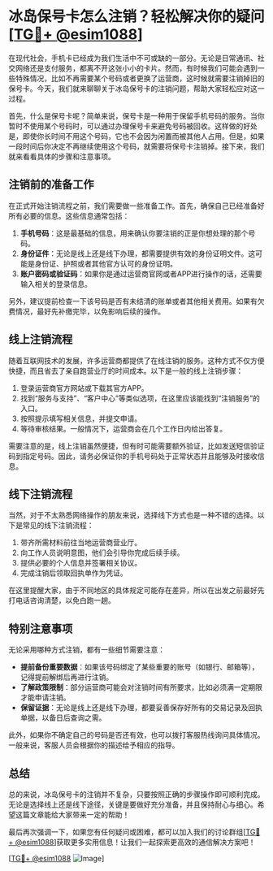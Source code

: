 # 冰岛保号卡怎么注销？轻松解决你的疑问[[TG💪+ @esim1088](https://t.me/s/esim1088)]

在现代社会，手机卡已经成为我们生活中不可或缺的一部分。无论是日常通讯、社交网络还是支付服务，都离不开这张小小的卡片。然而，有时候我们可能会遇到一些特殊情况，比如不再需要某个号码或者更换了运营商，这时候就需要注销掉旧的保号卡。今天，我们就来聊聊关于冰岛保号卡的注销问题，帮助大家轻松应对这一过程。

首先，什么是保号卡呢？简单来说，保号卡是一种用于保留手机号码的服务。当你暂时不使用某个号码时，可以通过办理保号卡来避免号码被回收。这样做的好处是，即使你长时间不用这个号码，它也不会因为闲置而被其他人占用。但是，如果一段时间后你决定不再继续使用这个号码，就需要将保号卡注销掉。接下来，我们就来看看具体的步骤和注意事项。

## 注销前的准备工作

在正式开始注销流程之前，我们需要做一些准备工作。首先，确保自己已经准备好所有必要的信息。这些信息通常包括：

1. **手机号码**：这是最基础的信息，用来确认你要注销的正是你想处理的那个号码。
2. **身份证件**：无论是线上还是线下办理，都需要提供有效的身份证明文件。这可能是身份证、护照或者其他官方认可的身份证明。
3. **账户密码或验证码**：如果你是通过运营商官网或者APP进行操作的话，还需要输入相关的登录信息。

另外，建议提前检查一下该号码是否有未结清的账单或者其他相关费用。如果有欠费情况，最好先补缴完毕，以免影响后续的操作。

## 线上注销流程

随着互联网技术的发展，许多运营商都提供了在线注销的服务。这种方式不仅方便快捷，而且省去了亲自跑营业厅的时间成本。以下是一般的线上注销步骤：

1. 登录运营商官方网站或下载其官方APP。
2. 找到“服务与支持”、“客户中心”等类似选项，在这里应该能找到“注销服务”的入口。
3. 按照提示填写相关信息，并提交申请。
4. 等待审核结果。一般情况下，运营商会在几个工作日内给出答复。

需要注意的是，线上注销虽然便捷，但有时可能需要额外验证，比如发送短信验证码到指定号码。因此，请务必保证你的手机号码处于正常状态并且能够及时接收信息。

## 线下注销流程

当然，对于不太熟悉网络操作的朋友来说，选择线下方式也是一种不错的选择。以下是常见的线下注销流程：

1. 带齐所需材料前往当地运营商营业厅。
2. 向工作人员说明意图，他们会引导你完成后续手续。
3. 提供必要的个人信息并签署相关协议。
4. 完成注销后领取回执单作为凭证。

在这里提醒大家，由于不同地区的具体规定可能存在差异，所以在出发之前最好先打电话咨询清楚，以免白跑一趟。

## 特别注意事项

无论采用哪种方式注销，都有一些细节需要注意：

- **提前备份重要数据**：如果该号码绑定了某些重要的账号（如银行、邮箱等），记得提前解绑后再进行注销。
- **了解政策限制**：部分运营商可能会对注销时间有所要求，比如必须满一定期限才能申请注销。
- **保留证据**：无论是线上还是线下办理，都要妥善保存好所有的交易记录及回执单据，以备日后查询之需。

此外，如果你不确定自己的号码是否还有效，也可以拨打客服热线询问具体情况。一般来说，客服人员会根据你的描述给予相应的指导。

## 总结

总的来说，冰岛保号卡的注销并不复杂，只要按照正确的步骤操作即可顺利完成。无论是选择线上还是线下途径，关键是要做好充分准备，并且保持耐心与细心。希望这篇文章能给大家带来一定的帮助！

最后再次强调一下，如果您有任何疑问或困难，都可以加入我们的讨论群组[[TG💪+ @esim1088](https://t.me/s/esim1088)]获取更多实用信息！让我们一起探索更高效的通信解决方案吧！

[[TG💪+ @esim1088](https://t.me/s/esim1088) ![Image](https://i.postimg.cc/4NQfJmqS/Snipaste-2025-05-13-00-14-12.png)]